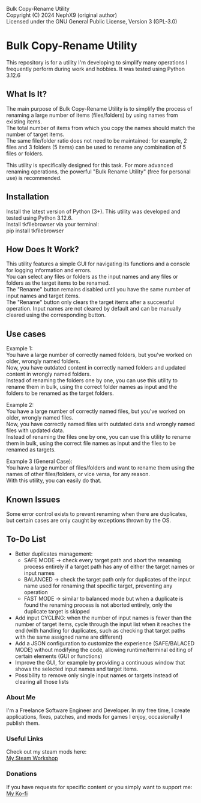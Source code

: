 Bulk Copy-Rename Utility   
Copyright (C) 2024 NephX9 (original author)   
Licensed under the GNU General Public License, Version 3 (GPL-3.0)

# Bulk Copy-Rename Utility
This repository is for a utility I'm developing to simplify many operations I frequently perform during work and hobbies.
It was tested using Python 3.12.6

## What Is It?
The main purpose of Bulk Copy-Rename Utility is to simplify the process of renaming a large number of items (files/folders) by using names from existing items.   
The total number of items from which you copy the names should match the number of target items.   
The same file/folder ratio does not need to be maintained: for example, 2 files and 3 folders (5 items) can be used to rename any combination of 5 files or folders.   

This utility is specifically designed for this task. For more advanced renaming operations, the powerful "Bulk Rename Utility" (free for personal use) is recommended.

## Installation
Install the latest version of Python (3+). This utility was developed and tested using Python 3.12.6.   
Install tkfilebrowser via your terminal:   
pip install tkfilebrowser

## How Does It Work?
This utility features a simple GUI for navigating its functions and a console for logging information and errors.   
You can select any files or folders as the input names and any files or folders as the target items to be renamed.   
The "Rename" button remains disabled until you have the same number of input names and target items.   
The "Rename" button only clears the target items after a successful operation. Input names are not cleared by default and can be manually cleared using the corresponding button.

## Use cases
Example 1:   
You have a large number of correctly named folders, but you've worked on older, wrongly named folders.   
Now, you have outdated content in correctly named folders and updated content in wrongly named folders.   
Instead of renaming the folders one by one, you can use this utility to rename them in bulk, using the correct folder names as input and the folders to be renamed as the target folders.

Example 2:   
You have a large number of correctly named files, but you've worked on older, wrongly named files.   
Now, you have correctly named files with outdated data and wrongly named files with updated data.   
Instead of renaming the files one by one, you can use this utility to rename them in bulk, using the correct file names as input and the files to be renamed as targets.

Example 3 (General Case):   
You have a large number of files/folders and want to rename them using the names of other files/folders, or vice versa, for any reason.   
With this utility, you can easily do that.

## Known Issues
Some error control exists to prevent renaming when there are duplicates, but certain cases are only caught by exceptions thrown by the OS.

## To-Do List
- Better duplicates management: 
  - SAFE MODE -> check every target path and abort the renaming process entirely if a target path has any of either the target names or input names
  - BALANCED -> check the target path only for duplicates of the input name used for renaming that specific target, preventing any operation
  - FAST MODE -> similar to balanced mode but when a duplicate is found the renaming process is not aborted entirely, only the duplicate target is skipped
- Add input CYCLING:  when the number of input names is fewer than the number of target items, cycle through the input list when it reaches the end (with handling for duplicates, such as checking that target paths with the same assigned name are different)
- Add a JSON configuration to customize the experience (SAFE/BALACED MODE) without modifying the code, allowing runtime/terminal editing of certain elements (GUI or functions)
- Improve the GUI, for example by providing a continuous window that shows the selected input names and target items.
- Possibility to remove only single input names or targets instead of clearing all those lists

### About Me
I'm a Freelance Software Engineer and Developer.
In my free time, I create applications, fixes, patches, and mods for games I enjoy, occasionally I publish them.

### Useful Links
Check out my steam mods here:   
[My Steam Workshop](https://steamcommunity.com/profiles/76561198004659076/myworkshopfiles)

### Donations
If you have requests for specific content or you simply want to support me:   
[My Ko-fi](https://ko-fi.com/nephi90)
